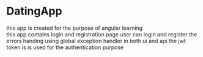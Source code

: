 # DatingApp
this app is created for the purpose  of angular learning  
this app contains login and registration page 
user can login and register 
the errors handing using global exception handler in both ui and api 
the jwt token is is used for the authentication purpose  
